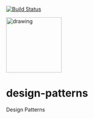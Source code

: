 [![Build Status](https://travis-ci.com/mchirico/design-patterns.svg?branch=develop)](https://travis-ci.com/mchirico/design-patterns)

<a href='https://jira.aipiggybot.io/projects/DP/issues/DP-1?filter=allopenissues'>
<img src="https://storage.googleapis.com/montco-stats/JiraSoftware.png" alt="drawing" width="150px;"/>
         </a>


# design-patterns
Design Patterns


